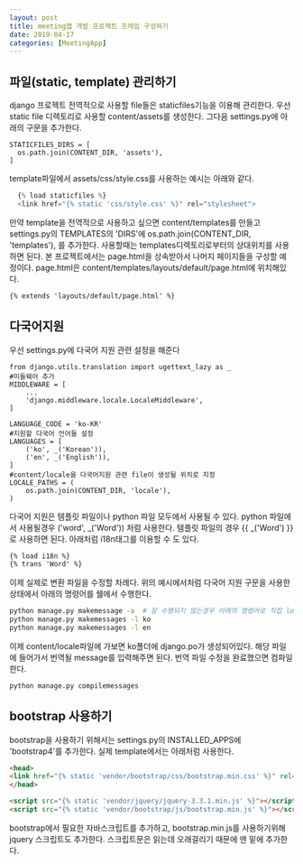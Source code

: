 ```yaml
---
layout: post
title: meeting앱 개발 프로젝트 프레임 구성하기
date: 2019-04-17
categories: [MeetingApp]
---
```


## 파일(static, template) 관리하기
django 프로젝트 전역적으로 사용할 file들은 staticfiles기능을 이용해 관리한다.
우선 static file 디렉토리로 사용할 content/assets를 생성한다. 
그다음 settings.py에 아래의 구문을 추가한다.

```vim
STATICFILES_DIRS = [
  os.path.join(CONTENT_DIR, 'assets'),
]
```

template파일에서 assets/css/style.css를 사용하는 예시는 아래와 같다. 

```python
  {% load staticfiles %}
  <link href="{% static 'css/style.css' %}" rel="stylesheet">
```

만약 template을 전역적으로 사용하고 싶으면 content/templates를 만들고 
settings.py의 TEMPLATES의 'DIRS'에 os.path.join(CONTENT_DIR, 'templates'),
를 추가한다. 사용할때는 templates디렉토리로부터의 상대위치를 사용하면 된다. 본 프로젝트에서는 page.html을 상속받아서 나머지 페이지들을 구성할 예정이다. 
page.html은 content/templates/layouts/default/page.html에 위치해있다.

```html
{% extends 'layouts/default/page.html' %}
```

## 다국어지원
우선 settings.py에 다국어 지원 관련 설정을 해준다

```vim
from django.utils.translation import ugettext_lazy as _
#미들웨어 추가
MIDDLEWARE = [
    ...
    'django.middleware.locale.LocaleMiddleware',
]

LANGUAGE_CODE = 'ko-KR'
#지원할 다국어 언어들 설정
LANGUAGES = [
    ('ko', _('Korean')),
    ('en', _('English')),
]
#content/locale을 다국어지원 관련 file이 생성될 위치로 지정
LOCALE_PATHS = (
    os.path.join(CONTENT_DIR, 'locale'),
)
```

다국어 지원은 템플릿 파일이나 python 파일 모두에서 사용될 수 있다.
python 파일에서 사용될경우 ('word', _('Word')) 처럼 사용한다.
템플릿 파일의 경우 {{ _('Word') }} 로 사용하면 된다. 아래처럼 i18n태그를 이용할 수 도 있다.

```html
{% load i18n %}
{% trans 'Word' %}
```

이제 실제로 변환 파일을 수정할 차례다. 위의 예시에서처럼 다국어 지원 구문을 사용한 상태에서 아래의 명령어를 쉘에서 수행한다.

```bash
python manage.py makemessage -a  # 잘 수행되지 않는경우 아래의 명령어로 직접 locale 파일들을 생성해준다
python manage.py makemessages -l ko
python manage.py makemessages -l en
```

이제 content/locale파일에 가보면 ko폴더에 django.po가 생성되어있다. 해당 파일에 들어가서 번역될 message를 입력해주면 된다.
번역 파일 수정을 완료했으면 컴파일한다.

```bash
python manage.py compilemessages
```

## bootstrap 사용하기
bootstrap을 사용하기 위해서는 
settings.py의 INSTALLED_APPS에 'bootstrap4'를 추가한다. 실제 template에서는 아래처럼 사용한다.

```html
<head>
<link href="{% static 'vendor/bootstrap/css/bootstrap.min.css' %}" rel="stylesheet">
</head>

<script src="{% static 'vendor/jquery/jquery-3.3.1.min.js' %}"></script>
<script src="{% static 'vendor/bootstrap/js/bootstrap.min.js' %}"></script>
```

bootstrap에서 필요한 자바스크립트를 추가하고, bootstrap.min.js를 사용하기위해 jquery 스크립트도 추가한다.
스크립트문은 읽는데 오래걸리기 때문에 맨 밑에 추가한다.

